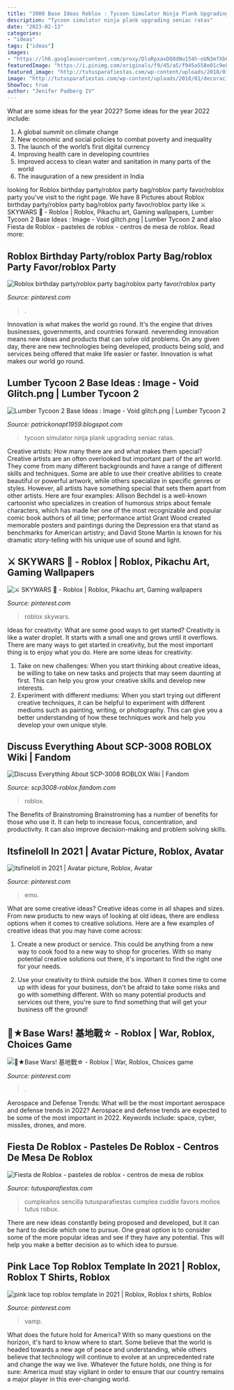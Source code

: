```yaml
---
title: "3008 Base Ideas Roblox : Tycoon Simulator Ninja Plank Upgrading Seniac Ratas"
description: "Tycoon simulator ninja plank upgrading seniac ratas"
date: "2023-02-13"
categories:
- "ideas"
tags: ["ideas"]
images:
- "https://lh6.googleusercontent.com/proxy/DloRpxaxDQ8dNu154h-oUN3mfXb0ut0sqzeKwqTfyzjm3KtyYoSYdF5X3X03RxSSVydULLh49WDTkJoHOTtYTaCSvQYntLfD=w800-h600-pd"
featuredImage: "https://i.pinimg.com/originals/f9/45/a5/f945a558e01c9e8cc78e985e6df7c07e.png"
featured_image: "http://tutusparafiestas.com/wp-content/uploads/2018/01/decoracion-para-cumpleanos-de-roblox.jpg"
image: "http://tutusparafiestas.com/wp-content/uploads/2018/01/decoracion-para-cumpleanos-de-roblox.jpg"
ShowToc: true
author: "Jenifer Padberg IV"
---
```



What are some ideas for the year 2022?
Some ideas for the year 2022 include: 
1. A global summit on climate change 
2. New economic and social policies to combat poverty and inequality 
3. The launch of the world’s first digital currency 
4. Improving health care in developing countries 
5. Improved access to clean water and sanitation in many parts of the world 
6. The inauguration of a new president in India 

	

		
looking for Roblox birthday party/roblox party bag/roblox party favor/roblox party you've visit to the right page. We have 8 Pictures about Roblox birthday party/roblox party bag/roblox party favor/roblox party like ⚔️ SKYWARS 🏹 - Roblox | Roblox, Pikachu art, Gaming wallpapers, Lumber Tycoon 2 Base Ideas : Image - Void glitch.png | Lumber Tycoon 2 and also Fiesta de Roblox - pasteles de roblox - centros de mesa de roblox. Read more:
		
    
## Roblox Birthday Party/roblox Party Bag/roblox Party Favor/roblox Party

<img loading=lazy src="https://i.pinimg.com/736x/4f/af/e5/4fafe5b0c46d6bd6fa709a7eaded5b6f.jpg" onerror="this.onerror=null;this.src='https://tse2.mm.bing.net/th?id=OIP._uafj_nKFcEDArhc2pQ0KwHaLH&amp;pid=15.1';" alt="Roblox birthday party/roblox party bag/roblox party favor/roblox party">

_Source: pinterest.com_

>. 

	

Innovation is what makes the world go round. It's the engine that drives businesses, governments, and countries forward. neverending innovation means new ideas and products that can solve old problems. On any given day, there are new technologies being developed, products being sold, and services being offered that make life easier or faster. Innovation is what makes our world go round.

    
## Lumber Tycoon 2 Base Ideas : Image - Void Glitch.png | Lumber Tycoon 2

<img loading=lazy src="https://lh6.googleusercontent.com/proxy/DloRpxaxDQ8dNu154h-oUN3mfXb0ut0sqzeKwqTfyzjm3KtyYoSYdF5X3X03RxSSVydULLh49WDTkJoHOTtYTaCSvQYntLfD=w800-h600-pd" onerror="this.onerror=null;this.src='https://tse2.mm.bing.net/th?id=OIP.huClc1KkQNRE2NIrguNd7wHaFj&amp;pid=15.1';" alt="Lumber Tycoon 2 Base Ideas : Image - Void glitch.png | Lumber Tycoon 2">

_Source: patrickonapt1959.blogspot.com_

>tycoon simulator ninja plank upgrading seniac ratas. 

	

Creative artists: How many there are and what makes them special?
Creative artists are an often overlooked but important part of the art world. They come from many different backgrounds and have a range of different skills and techniques. Some are able to use their creative abilities to create beautiful or powerful artwork, while others specialize in specific genres or styles. However, all artists have something special that sets them apart from other artists. Here are four examples: 
Allison Bechdel is a well-known cartoonist who specializes in creation of humorous strips about female characters, which has made her one of the most recognizable and popular comic book authors of all time; performance artist Grant Wood created memorable posters and paintings during the Depression era that stand as benchmarks for American artistry; and David Stone Martin is known for his dramatic story-telling with his unique use of sound and light.

    
## ⚔️ SKYWARS 🏹 - Roblox | Roblox, Pikachu Art, Gaming Wallpapers

<img loading=lazy src="https://i.pinimg.com/736x/d6/88/c9/d688c91dc0ba880f71e66f829f67ce46.jpg" onerror="this.onerror=null;this.src='https://tse2.mm.bing.net/th?id=OIP.Hko9EQPbj402OlkVDsmDZAHaEK&amp;pid=15.1';" alt="⚔️ SKYWARS 🏹 - Roblox | Roblox, Pikachu art, Gaming wallpapers">

_Source: pinterest.com_

>roblox skywars. 

	

Ideas for creativity: What are some good ways to get started?
Creativity is like a water droplet. It starts with a small one and grows until it overflows. There are many ways to get started in creativity, but the most important thing is to enjoy what you do. Here are some ideas for creativity: 
1. Take on new challenges: When you start thinking about creative ideas, be willing to take on new tasks and projects that may seem daunting at first. This can help you grow your creative skills and develop new interests. 
2. Experiment with different mediums: When you start trying out different creative techniques, it can be helpful to experiment with different mediums such as painting, writing, or photography. This can give you a better understanding of how these techniques work and help you develop your own unique style. 

    
## Discuss Everything About SCP-3008 ROBLOX Wiki | Fandom

<img loading=lazy src="https://static.wikia.nocookie.net/3d88366c-9235-49f2-9ea5-cf26d928bc1d" onerror="this.onerror=null;this.src='https://tse3.mm.bing.net/th?id=OIP.-pTf1ebNJxAY2kpNSJa7QAHaD7&amp;pid=15.1';" alt="Discuss Everything About SCP-3008 ROBLOX Wiki | Fandom">

_Source: scp3008-roblox.fandom.com_

>roblox. 

	

The Benefits of Brainstroming
Brainstroming has a number of benefits for those who use it. It can help to increase focus, concentration, and productivity. It can also improve decision-making and problem solving skills.

    
## Itsfineloll In 2021 | Avatar Picture, Roblox, Avatar

<img loading=lazy src="https://i.pinimg.com/736x/15/49/6f/15496f423a5fedd9c592b47ecce1e470.jpg" onerror="this.onerror=null;this.src='https://tse1.mm.bing.net/th?id=OIP.EbDOIUOlaIt-z03pZ4oC6QAAAA&amp;pid=15.1';" alt="itsfineloll in 2021 | Avatar picture, Roblox, Avatar">

_Source: pinterest.com_

>emo. 

	

What are some creative ideas?
Creative ideas come in all shapes and sizes. From new products to new ways of looking at old ideas, there are endless options when it comes to creative solutions. Here are a few examples of creative ideas that you may have come across: 
1. Create a new product or service. This could be anything from a new way to cook food to a new way to shop for groceries. With so many potential creative solutions out there, it's important to find the right one for your needs. 

2. Use your creativity to think outside the box. When it comes time to come up with ideas for your business, don't be afraid to take some risks and go with something different. With so many potential products and services out there, you're sure to find something that will get your business off the ground! 


    
## 🔫★Base Wars! 基地戰☆ - Roblox | War, Roblox, Choices Game

<img loading=lazy src="https://i.pinimg.com/originals/f9/45/a5/f945a558e01c9e8cc78e985e6df7c07e.png" onerror="this.onerror=null;this.src='https://tse1.mm.bing.net/th?id=OIP.w5pGdW37KX_2VINH-1-JCQHaEK&amp;pid=15.1';" alt="🔫★Base Wars! 基地戰☆ - Roblox | War, Roblox, Choices game">

_Source: pinterest.com_

>. 

	

Aerospace and Defense Trends: What will be the most important aerospace and defense trends in 2022?
Aerospace and defense trends are expected to be some of the most important in 2022. Keywords include: space, cyber, missiles, drones, and more.

    
## Fiesta De Roblox - Pasteles De Roblox - Centros De Mesa De Roblox

<img loading=lazy src="http://tutusparafiestas.com/wp-content/uploads/2018/01/decoracion-para-cumpleanos-de-roblox.jpg" onerror="this.onerror=null;this.src='https://tse1.mm.bing.net/th?id=OIP.ztWM9zi9v-oaZCK3qdv1oAHaNK&amp;pid=15.1';" alt="Fiesta de Roblox - pasteles de roblox - centros de mesa de roblox">

_Source: tutusparafiestas.com_

>cumpleaños sencilla tutusparafiestas cumplea cuddle favors moños tutus robux. 

	

There are new ideas constantly being proposed and developed, but it can be hard to decide which one to pursue. One great option is to consider some of the more popular ideas and see if they have any potential. This will help you make a better decision as to which idea to pursue.

    
## Pink Lace Top Roblox Template In 2021 | Roblox, Roblox T Shirts, Roblox

<img loading=lazy src="https://i.pinimg.com/736x/14/1b/ca/141bca6e4778d57ec06ac7dd8f7f5fd9.jpg" onerror="this.onerror=null;this.src='https://tse4.mm.bing.net/th?id=OIP.eCHYw4MLNK8UJVJTqz64TAHaHE&amp;pid=15.1';" alt="pink lace top roblox template in 2021 | Roblox, Roblox t shirts, Roblox">

_Source: pinterest.com_

>vamp. 

	

What does the future hold for America? With so many questions on the horizon, it's hard to know where to start. Some believe that the world is headed towards a new age of peace and understanding, while others believe that technology will continue to evolve at an unprecedented rate and change the way we live. Whatever the future holds, one thing is for sure: America must stay vigilant in order to ensure that our country remains a major player in this ever-changing world.

